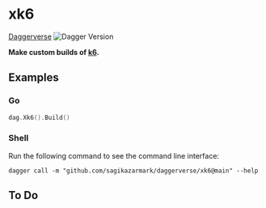 # xk6

[Daggerverse](https://daggerverse.dev/mod/github.com/sagikazarmark/daggerverse/xk6)
![Dagger Version](https://img.shields.io/badge/dagger%20version-%3E=0.9.8-0f0f19.svg?style=flat-square)

**Make custom builds of [k6](https://github.com/grafana/k6).**

## Examples

### Go

```go
dag.Xk6().Build()
```

### Shell

Run the following command to see the command line interface:

```shell
dagger call -m "github.com/sagikazarmark/daggerverse/xk6@main" --help
```

## To Do
